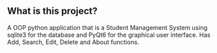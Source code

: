 ## What is this project?
A OOP python application that is a Student Management System using sqlite3 for the database and PyQt6 for the graphical user interface. Has Add, Search, Edit, Delete and About functions.